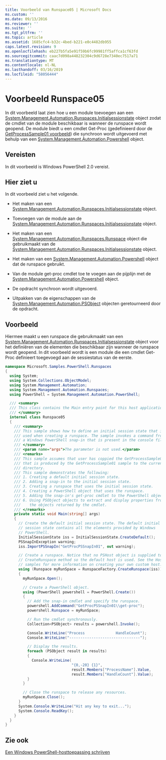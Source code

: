 ```yaml
---
title: Voorbeeld van Runspace05 | Microsoft Docs
ms.custom: ''
ms.date: 09/13/2016
ms.reviewer: ''
ms.suite: ''
ms.tgt_pltfrm: ''
ms.topic: article
ms.assetid: 1685cfc4-b32c-4bed-b221-e0c4482db955
caps.latest.revision: 9
ms.openlocfilehash: eb227b5fa5e91f59b6fc99981ff5affca1cf63fd
ms.sourcegitcommit: caac7d098a448232304c9d6728e7340ec7517a71
ms.translationtype: MT
ms.contentlocale: nl-NL
ms.lasthandoff: 03/16/2019
ms.locfileid: "58056444"
---
```

# <a name="runspace05-sample"></a>Voorbeeld Runspace05

In dit voorbeeld laat zien hoe u een module toevoegen aan een [System.Management.Automation.Runspaces.Initialsessionstate](/dotnet/api/System.Management.Automation.Runspaces.InitialSessionState) object zodat de cmdlet van de module beschikbaar is wanneer de runspace wordt geopend. De module biedt u een cmdlet Get-Proc (gedefinieerd door de [GetProcessSample01 voorbeeld](../cmdlet/getprocesssample01-sample.md)) die synchroon wordt uitgevoerd met behulp van een [System.Management.Automation.Powershell](/dotnet/api/system.management.automation.powershell) object.

## <a name="requirements"></a>Vereisten

In dit voorbeeld is Windows PowerShell 2.0 vereist.

## <a name="demonstrates"></a>Hier ziet u

In dit voorbeeld ziet u het volgende.

- Het maken van een [System.Management.Automation.Runspaces.Initialsessionstate](/dotnet/api/System.Management.Automation.Runspaces.InitialSessionState) object.

- Toevoegen van de module aan de [System.Management.Automation.Runspaces.Initialsessionstate](/dotnet/api/System.Management.Automation.Runspaces.InitialSessionState) object.

- Het maken van een [System.Management.Automation.Runspaces.Runspace](/dotnet/api/System.Management.Automation.Runspaces.Runspace) object die gebruikmaakt van de [System.Management.Automation.Runspaces.Initialsessionstate](/dotnet/api/System.Management.Automation.Runspaces.InitialSessionState) object.

- Het maken van een [System.Management.Automation.Powershell](/dotnet/api/system.management.automation.powershell) object dat de runspace gebruikt.

- Van de module get-proc cmdlet toe te voegen aan de pijplijn met de [System.Management.Automation.Powershell](/dotnet/api/system.management.automation.powershell) object.

- De opdracht synchroon wordt uitgevoerd.

- Uitpakken van de eigenschappen van de [System.Management.Automation.PSObject](/dotnet/api/System.Management.Automation.PSObject) objecten geretourneerd door de opdracht.

## <a name="example"></a>Voorbeeld

Hiermee maakt u een runspace die gebruikmaakt van een [System.Management.Automation.Runspaces.Initialsessionstate](/dotnet/api/System.Management.Automation.Runspaces.InitialSessionState) object voor het definiëren van de elementen die beschikbaar zijn wanneer de runspace wordt geopend. In dit voorbeeld wordt is een module die een cmdlet Get-Proc definieert toegevoegd aan de sessiestatus van de eerste.

```csharp
namespace Microsoft.Samples.PowerShell.Runspaces
{
  using System;
  using System.Collections.ObjectModel;
  using System.Management.Automation;
  using System.Management.Automation.Runspaces;
  using PowerShell = System.Management.Automation.PowerShell;

  /// <summary>
  /// This class contains the Main entry point for this host application.
  /// </summary>
  internal class Runspace05
  {
    /// <summary>
    /// This sample shows how to define an initial session state that is
    /// used when creating a runspace. The sample invokes a command from
    /// a Windows PowerShell snap-in that is present in the console file.
    /// </summary>
    /// <param name="args">The parameter is not used.</param>
    /// <remarks>
    /// This sample assumes that user has coppied the GetProcessSample01.dll
    /// that is produced by the GetProcessSample01 sample to the current
    /// directory.
    /// This sample demonstrates the following:
    /// 1. Creating a default initial session state.
    /// 2. Adding a snap-in to the initial session state.
    /// 3. Creating a runspace that uses the initial session state.
    /// 4. Creating a PowerShell object that uses the runspace.
    /// 5. Adding the snap-in's get-proc cmdlet to the PowerShell object.
    /// 6. Using PSObject objects to extract and display properties from
    ///    the objects returned by the cmdlet.
    /// </remarks>
    private static void Main(string[] args)
    {
      // Create the default initial session state. The default initial
      // session state contains all the elements provided by Windows
      // PowerShell.
      InitialSessionState iss = InitialSessionState.CreateDefault();
      PSSnapInException warning;
      iss.ImportPSSnapIn("GetProcPSSnapIn01", out warning);

      // Create a runspace. Notice that no PSHost object is supplied to the
      // CreateRunspace method so the default host is used. See the Host
      // samples for more information on creating your own custom host.
      using (Runspace myRunSpace = RunspaceFactory.CreateRunspace(iss))
      {
        myRunSpace.Open();

        // Create a PowerShell object.
        using (PowerShell powershell = PowerShell.Create())
        {
          // Add the snap-in cmdlet and specify the runspace.
          powershell.AddCommand("GetProcPSSnapIn01\\get-proc");
          powershell.Runspace = myRunSpace;

          // Run the cmdlet synchronously.
          Collection<PSObject> results = powershell.Invoke();

          Console.WriteLine("Process              HandleCount");
          Console.WriteLine("--------------------------------");

          // Display the results.
          foreach (PSObject result in results)
          {
            Console.WriteLine(
                              "{0,-20} {1}",
                              result.Members["ProcessName"].Value,
                              result.Members["HandleCount"].Value);
          }
        }

        // Close the runspace to release any resources.
        myRunSpace.Close();
      }
      System.Console.WriteLine("Hit any key to exit...");
      System.Console.ReadKey();
    }
  }
}
```

## <a name="see-also"></a>Zie ook

[Een Windows PowerShell-hosttoepassing schrijven](./writing-a-windows-powershell-host-application.md)